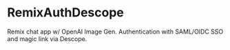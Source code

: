 # RemixAuthDescope
Remix chat app w/ OpenAI Image Gen. Authentication with SAML/OIDC SSO and magic link via Descope.
